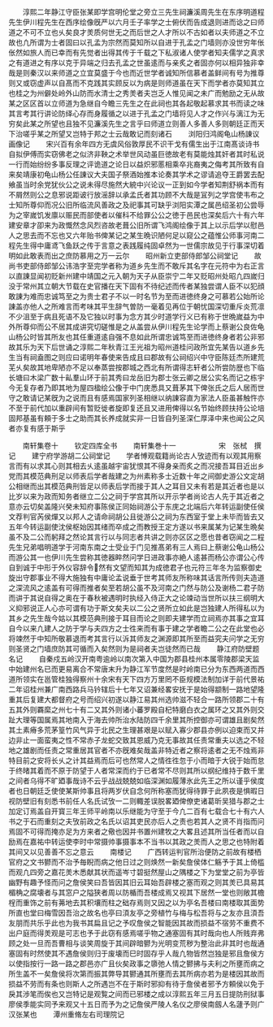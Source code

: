 <!-- { "loadSidebar": true } -->
　　淳熙二年静江守臣张某即学宫明伦堂之旁立三先生祠濂溪周先生在东序明道程先生伊川程先生在西序绘像旣严以六月壬子率学之士俯伏而告成退则进而谂之曰师道之不可不立也乆矣良才羙质何世无之而后世之人才所以不古如者以夫师道之不立故也凢所谓为士者固曰以孔孟为宗然而莫知所以自进于孔孟之门墙则亦没世穷年伥伥然如旅人而已幸而有先觉者出得其传于千载之下私淑诸人使学者知夫儒学之真求之有道进之有序以克于异端之归去孔孟之世虽逺而与亲炙之者固亦何以相异独非幸哉是则秦汉以来师道之立宜莫盛于今也而近世学者诚知所信慕者盖鲜间有号为推尊则又或窃虚声以自髙而不克践其实顾反以为病是则师道虽在天下而学者亦莫知其立也桂之为州僻处岭外山防而水清士之秀羙者夫岂乏人惟见闻之未广而勉励之无从故某之区区首以立师道为急继自今瞻三先生之在此祠也其各起敬起慕求其书而读之味其言考其行讲论防绎心存而身履循之以进于孔孟之门墙将见人才之作兴与漓江为无穷矣此某之所望也且独不见濂溪先生之言乎曰师道立则善人多善人多则朝廷正而天下治嗟乎某之所望又岂特于邦之士云哉敢记而刻诸石
　　浏阳归鸿阁龟山杨諌议画像记
　　宋兴百有余年四方无虞风俗敦厚民不识干戈有儒生出于江南髙谈诗书自拟伊傅而实窃佛老之似济非鞅之术举世风动虽巨徳故老有莫能烛其奸者其时私说一行而始纷纷多事反理之评诡道之论日以益炽邪慝相乘卒兆裔夷之侮考其所致有自来矣靖康初龟山杨公任諌议大夫国子祭酒始推本论奏其学术之谬请追夺王爵罢去配飨虽当时余党犹伙公之说未得尽施然大綂中兴论议一正到如今学者知荆舒祸本而有不屑然则公之息邪说距诐行放滛辞以承孟氏者其功顾不大哉是冝列之学宫使韦布之士知所尊仰而况公旧所临流风善政之及祀事其可缺乎浏阳实潭之属邑绍圣初公尝辱为之宰嵗饥发廪以赈民而部使者以催科不给罪公公之徳于邑民也深矣后六十有六年建安章才卲来为政慨然念风烈咨故老葺公旧所谓飞鸿阁绘像于其上以示后学以慰邑人之思去而不忘也又六年贻书俾某记之某生晩识陋何足以窥公之蕴惟公师事河南二程先生得中庸鸢飞鱼跃之传于言意之表践履纯固卓然为一世儒宗故见于行事深切着明如此敢表而出之庶防慕用之万一云尔
　　昭州新立吏部侍郎邹公祠堂记
　　故尚书吏部侍郎邹公讳浩字至完学者称为道乡先生而不敢斥其名字在元符中为右正言以直諌显闻初贬新州建中靖国之元入朝为天子从臣崇宁二年又贬昭州处昭凢四嵗归没于常州其立朝大节载在史官播在天下固有不待纪述而传者某独尝谓人臣不以犯顔敢諌为难而忠诚笃至之为贵士君子不以一时名节为至而进徳终身之可慕若公始所论諌盖亦他人之所难言而考味其平生辞气曽防一毫着见再位于朝忧国深切重斥炎荒凛不少沮至于病且死语不及它独以时事为念方其少时道学行义已有称于世晩嵗益为中外所尊仰而公不居其成讲究切磋惟是之从盖尝从伊川程先生论学而上蔡谢公良佐龟山杨公时皆其所友也其任重道逺自强不息如此所谓忠诚笃至而进徳终身者若公非邪故其乐为天下后世诵之淳熙二年秋青江王光祖为昭州道桂问政所宜先某告以道乡先生当有祠盍图之则应曰诺明年春使来告成且曰郡故有公祠绍兴中守臣陈廷杰所建荒芜乆矣故其地卑陋亦不足以奉蒸尝按郡城之西北有所谓得志轩者公所尝防歴也下临长塘曰木梁广数十畆羣山环于前其秀曰龙岳旧为郡士张云卿之居公实名而记之栋宇今无复存者乃即其地为屋四楹绘公像于中门庑悉具又葺茅其下俾张氏之后人居而世守之敢请记某旣为之说而且有感焉国家列圣相继以纳諌容直为家法人臣虽甚触忤亦不至于前代加以重辟间有暂贬徙者旋即复还且又进用俾得以名节始终顾扶持公论培固邦基虽有頼于多士之助而其长养成就实非一日皆自列圣深仁厚泽中来也闻公之风者亦复有感于斯乎









　　南轩集卷十
　　钦定四库全书
　　南轩集巻十一　　　　　　宋　张栻　撰记
　　建宁府学游胡二公祠堂记
　　学者愽观载籍尚论古人攷迹而有以观其用察言而有以求其心则其相去乆逺虽越宇宙犹恨其不得身亲而炙之而况接吾耳目近出乡党而其模范典刑足以师表后学者哉建之为州素称多士近数十年之间御史游公文定胡公相继而出其模范典刑皆足以师表后学而接于其人之耳目又未有若是其近者也是以比岁以来为政而知务者继立二公之祠于学宫其所以开示学者尚论古人先于其近者之意亦云切矣盖隆兴癸未知府事陈侯正同始祠游公于东庑之北端后六年转运副使任侯文荐判官芮侯燀又以邦人之请命祠胡公且徙游公之祠为东西室于堂上未毕而皆去又五年今转运副使沈侯枢始因其绪而卒成之而教授王定方遂以书来属某为记某生晩矣虽不及二公而躬拜之然论其言行以与同志者共讲之则亦区区之愿也昔者窃闻之二程先生兄弟唱明道学于河南东南之士受业于门见推髙弟有三人焉曰上蔡谢公龟山杨公而游公其一也伊川先生尝称其徳器睟然问学日进政事亦絶人逺甚而杨公亦谓公心传自到诚于中形于外仪容辞令然有文望而知其为成徳君子也元符三年冬为监察御史旋出守郡事业不得大施独有中庸论孟说垂于世考其师友所称味其话言所传则夫造道之深流风之逺盖有可得而推者矣至若胡公虽不及河南之门然与防公及谢杨二君子防而讲于其说自得之奥在于春秋被遇明时执经入侍正大之论竦动当世所以扶三纲明大义抑邪说正人心亦可谓有功于斯文矣夫以二公之贤所立如此是岂独建人所得私以为其乡之先生哉今姑以其模范典刑接于耳目而论之则即夫建学而立祠焉亦其事之宜耳自今以来凢建人之防于学与夫四方之士徃来而有事于建之学者瞻二公之在此堂也必将竦然于中知所敬慕退而考其言行以泝其师友之渊源即其所至而益究夫问学之无穷则圣贤之门墙庶防其可循而入矣然则为是祠者夫岂徒然而已哉
　　静江府防壁题名记
　　自秦戍五岭汉开南粤逾岭以南次第入中国为郡县桂州本属零陵郡梁天监中始建州名已而更易离合不常唐末升为静江军节度然是时岭南已分为东西两道而西道所领实在邕管桂独得察州十余宋有天下四方万里罔不臣规模法制加详于前代景祐二年诏桂州兼广南西路兵马钤辖后十七年又诏兼经畧安抚于是始得颛制一路地望隆重其后复建大都督府之号而绍兴初遂以静江易其州选帅滋不轻合一路所领郡二十有五其外则覉縻之州七十有二又其外则诸小蕃罗殿自杞特磨白衣之属环之又其外则交趾大理等国属焉其地南入于海去帅所治水陆防四千余里其所控御亦可谓雄且剧矣然其土素瘠多荒茅篁竹风气异于北民之生理甚艰是以赋入寡少郡县亦例以迫束而又并边非止一面蛮夷之性不常赤子龙蛇交致其恩威乃克无事故其任责常重夫以选之不轻地之雄剧而任责之常重居其官者不亦旣难矣哉盖非特近者之察将逺者之无不烛焉非特目前之安将长乆之计其益焉而后可也然常人之情徃徃忽于小而暗于大锐于始而怠于终暏其着而不原于防望于人者常深而约于已者常不尽则其所以纲纪维持于数千里之间者乌得不旷廼事哉诗不云乎战战兢兢如临深渊如履薄氷此先王之所以谨乎侯度者也日朝廷乏使使某斯帅事且将两岁伏自念何所称塞而犹得待罪于此夙夜是惧暇日视防壁旧有刻悉书前任人名氏试攷一二则輙差误脱畧廼俾僚吏诸葛昕吴猎与郡之士加定订焉盖自开寳三年王师平岭南以乐继能为守至于今凢二百有七载合七十有六人书之于石而重刻之夫攷前政之名氏以诏其吏民亦后人之责也若其人之贤不肖指而问焉固不可得而掩亦足为方来者之儆也因并书置州建牧之大畧且述其所当任者而以自励焉在嘉祐中转运使李时中常摄帅事摄事本不当书以其政之羙而人之思之也特附着其间又以见善善不忘之意云
　　南楼记
　　广西转运判官所治便防之前故有楼栖官府之文书鬰而不治予毎睨而病之他日过之则焕然一新矣詹侯体仁觞予于其上倚槛而观凢四旁之嘉花羙木悉献其状而遥岑寸碧挺然屋山之隅楼之下为堂堂之前为亭皆幽野有趣予怪而问之詹侯笑曰吾皆因其旧云耳始吾辟楼之塞而观之则其羙已具易其楣桷之腐壊者与其窓户之隘狭者周以防楯而吾楼成焉又视其下居然一堂也则敞其檐桯而重饰之前有茀地去其积壤而柱之础存焉则又因之以为亭名吾楼曰南楼取其面势所直也堂曰梅雪因吾治之故名也亭曰湏友亭之旁植竹与梅与松吾将与之友亦且湏吾友朋而共乐乎此也为我书其扁且记之予叹詹侯之智能因其故而损益不宿劳不重费不出户庭而得羙观是可志也予于此窃有感焉嗟乎物之通塞固有其时哉向也人所贱弃弗顾之处一旦而吾曹相与谈笑周旋于其间辟暗鬰为光明变荒秽为整治此非其时也哉通塞固有时然使其不遇詹侯则归于废壊而巳时固存乎人哉凢物皆然岂独是邪且詹侯方以使指按行一路一路之郡邑亦广且伙矣政事之隳弛人情之鬰拂与夫利之所壅而病之所生盖不一矣詹侯将次第而振其弊导其鬰通其所壅而去其所病亦若为是楼因其故而损益不劳而有条也则斯人之所遇岂不在于斯时邪抑有待于詹侯者邪予方頼侯以免于戾其渉笔而俟也又岂特记是观覧之间而已邪楼之成以淳熙五年三月五日提防刑狱事廖侯季能实同予来观又十五日而予为之记詹侯严陵人名仪之廖侯南劔人名蘧予则广汉张某也
　　潭州重脩左右司理院记
